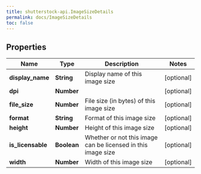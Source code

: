 ```yaml
---
title: shutterstock-api.ImageSizeDetails
permalink: docs/ImageSizeDetails
toc: false
---
```




## Properties

Name | Type | Description | Notes
------------ | ------------- | ------------- | -------------
**display_name** | **String** | Display name of this image size | [optional] 
**dpi** | **Number** |  | [optional] 
**file_size** | **Number** | File size (in bytes) of this image size | [optional] 
**format** | **String** | Format of this image size | [optional] 
**height** | **Number** | Height of this image size | [optional] 
**is_licensable** | **Boolean** | Whether or not this image can be licensed in this image size | [optional] 
**width** | **Number** | Width of this image size | [optional] 



